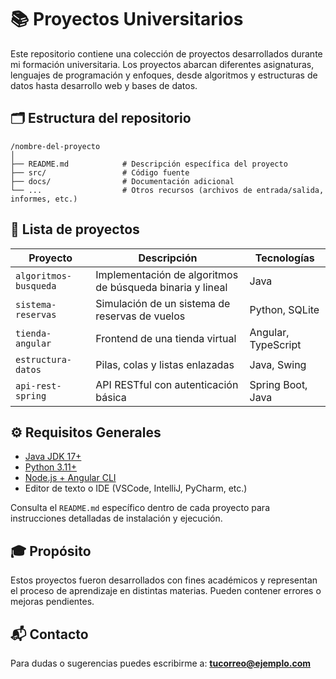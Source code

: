 # 📚 Proyectos Universitarios

Este repositorio contiene una colección de proyectos desarrollados durante mi formación universitaria. Los proyectos abarcan diferentes asignaturas, lenguajes de programación y enfoques, desde algoritmos y estructuras de datos hasta desarrollo web y bases de datos.

## 🗂 Estructura del repositorio

```
/nombre-del-proyecto
│
├── README.md            # Descripción específica del proyecto
├── src/                 # Código fuente
├── docs/                # Documentación adicional
└── ...                  # Otros recursos (archivos de entrada/salida, informes, etc.)
```

## 📌 Lista de proyectos

| Proyecto              | Descripción                                               | Tecnologías           |
|-----------------------|-----------------------------------------------------------|------------------------|
| `algoritmos-busqueda` | Implementación de algoritmos de búsqueda binaria y lineal | Java                  |
| `sistema-reservas`    | Simulación de un sistema de reservas de vuelos            | Python, SQLite        |
| `tienda-angular`      | Frontend de una tienda virtual                            | Angular, TypeScript   |
| `estructura-datos`    | Pilas, colas y listas enlazadas                           | Java, Swing           |
| `api-rest-spring`     | API RESTful con autenticación básica                      | Spring Boot, Java     |

## ⚙️ Requisitos Generales

- [Java JDK 17+](https://www.oracle.com/java/technologies/javase-downloads.html)
- [Python 3.11+](https://www.python.org/)
- [Node.js + Angular CLI](https://angular.io/)
- Editor de texto o IDE (VSCode, IntelliJ, PyCharm, etc.)

Consulta el `README.md` específico dentro de cada proyecto para instrucciones detalladas de instalación y ejecución.

## 🎓 Propósito

Estos proyectos fueron desarrollados con fines académicos y representan el proceso de aprendizaje en distintas materias. Pueden contener errores o mejoras pendientes.

## 📬 Contacto

Para dudas o sugerencias puedes escribirme a: **tucorreo@ejemplo.com**
